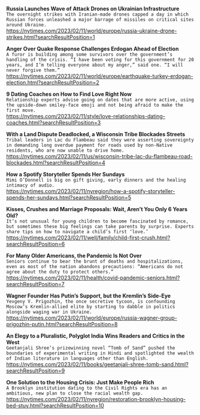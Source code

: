 **Russia Launches Wave of Attack Drones on Ukrainian Infrastructure**\
`The overnight strikes with Iranian-made drones capped a day in which Russian forces unleashed a major barrage of missiles on critical sites around Ukraine.`\
https://nytimes.com/2023/02/11/world/europe/russia-ukraine-drone-strikes.html?searchResultPosition=1

**Anger Over Quake Response Challenges Erdogan Ahead of Election**\
`A furor is building among some survivors over the government’s handling of the crisis. “I have been voting for this government for 20 years, and I’m telling everyone about my anger,” said one. “I will never forgive them.”`\
https://nytimes.com/2023/02/11/world/europe/earthquake-turkey-erdogan-election.html?searchResultPosition=2

**9 Dating Coaches on How to Find Love Right Now**\
`Relationship experts advise going on dates that are more active, using the upside-down smiley-face emoji and not being afraid to make the first move.`\
https://nytimes.com/2023/02/11/style/love-relationships-dating-coaches.html?searchResultPosition=3

**With a Land Dispute Deadlocked, a Wisconsin Tribe Blockades Streets**\
`Tribal leaders in Lac du Flambeau said they were asserting sovereignty in demanding long overdue payment for roads used by non-Native residents, who are now unable to drive home.`\
https://nytimes.com/2023/02/11/us/wisconsin-tribe-lac-du-flambeau-road-blockades.html?searchResultPosition=4

**How a Spotify Storyteller Spends Her Sundays**\
`Mimi O’Donnell is big on gift giving, early dinners and the healing intimacy of audio.`\
https://nytimes.com/2023/02/11/nyregion/how-a-spotify-storyteller-spends-her-sundays.html?searchResultPosition=5

**Kisses, Crushes and Marriage Proposals: Wait, Aren’t You Only 6 Years Old?**\
`It’s not unusual for young children to become fascinated by romance, but sometimes these big feelings can take parents by surprise. Experts share tips on how to navigate a child’s first ‘love.’`\
https://nytimes.com/2023/02/11/well/family/child-first-crush.html?searchResultPosition=6

**For Many Older Americans, the Pandemic Is Not Over**\
`Seniors continue to bear the brunt of deaths and hospitalizations, even as most of the nation abandons precautions: “Americans do not agree about the duty to protect others.”`\
https://nytimes.com/2023/02/11/health/covid-pandemic-seniors.html?searchResultPosition=7

**Wagner Founder Has Putin’s Support, but the Kremlin’s Side-Eye**\
`Yevgeny V. Prigozhin, the once secretive tycoon, is confounding Moscow’s Kremlin-allied elite by starting to dabble in politics alongside waging war in Ukraine.`\
https://nytimes.com/2023/02/11/world/europe/russia-wagner-group-prigozhin-putin.html?searchResultPosition=8

**An Elegy to a Pluralistic, Polyglot India Wins Readers and Critics in the West**\
`Geetanjali Shree’s prizewinning novel “Tomb of Sand” pushed the boundaries of experimental writing in Hindi and spotlighted the wealth of Indian literature in languages other than English.`\
https://nytimes.com/2023/02/11/books/geetanjali-shree-tomb-sand.html?searchResultPosition=9

**One Solution to the Housing Crisis: Just Make People Rich**\
`A Brooklyn institution dating to the Civil Rights era has an ambitious, new plan to close the racial wealth gap.`\
https://nytimes.com/2023/02/11/nyregion/restoration-brooklyn-housing-bed-stuy.html?searchResultPosition=10

